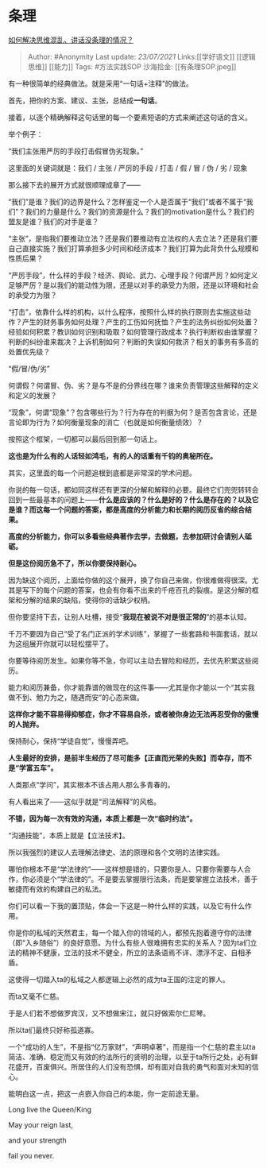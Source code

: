 # 条理
[如何解决思维混乱、讲话没条理的情况？](https://www.zhihu.com/question/30173526/answer/1556806982)

> Author: #Anonymity
> Last update: *23/07/2021*
> Links:[[学好语文]] [[逻辑思维]] [[能力]]
> Tags:    #方法实践SOP
> 沙海拾金: [[有条理SOP.jpeg]]

有一种很简单的经典做法。就是采用“一句话+注释”的做法。

首先，把你的方案、建议、主张，总结成**一句话**。

接着，以逐个精确解释这句话里的每一个要素短语的方式来阐述这句话的含义。

举个例子：

“我们主张用严厉的手段打击假冒伪劣现象。”

这里面的关键词就是：我们 / 主张 / 严厉的手段 / 打击 / 假 / 冒 / 伪 / 劣 / 现象

那么接下去的展开方式就很顺理成章了——

“我们”是谁？我们的边界是什么？怎样鉴定一个人是否属于“我们”或者不属于“我们”？我们的力量是什么？我们的资源是什么？我们的motivation是什么？我们的盟友是谁？我们的对手是谁？

“主张”，是指我们要推动立法？还是我们要推动有立法权的人去立法？还是我们要自己直接实施？我们打算承担多少时间和经济成本？我们打算为此背负什么规模和性质后果？

“严厉手段”，什么样的手段？经济、舆论、武力、心理手段？何谓严厉？如何定义足够严厉？是以我们的能动性为限，还是以对手的承受力为限，还是以环境和社会的承受力为限？

“打击”，依靠什么样的机构，以什么程序，按照什么样的执行原则去实施这些动作？产生的财务事务如何处理？产生的工伤如何抚恤？产生的法务纠纷如何处置？经验如何积累？教训如何识别和吸取？如何管理行政成本？执行判断权由谁掌握？判断的纠纷谁来裁决？上诉机制如何？判断的失误如何救济？相关的事务有多高的处置优先级？

“假/冒/伪/劣”

何谓假？何谓冒、伪、劣？是与不是的分界线在哪？谁来负责管理这些解释的定义和定义的发展？

“现象”，何谓“现象”？包含哪些行为？行为存在的判据为何？是否包含言论，还是言论即为行为？如何衡量现象的消亡（也就是如何衡量绩效）？

按照这个框架，一切都可以最后回到那一句话上。

**这也是为什么有的人话轻如鸿毛，有的人的话重有千钧的奥秘所在。**

其实，这里面的每一个问题追根到底都是非常深的学术问题。

你说的每一句话，都如同这样还有更深的分解和解释的必要。最终它们兜兜转转会回到一些最基本的问题上——**什么是应该的？什么是好的？什么是存在的？以及它是谁？而这每一个问题的答案，都是高度的分析能力和长期的阅历反省的综合结果。**

**高度的分析能力，你可以多看些经典著作去学，去做题，去参加研讨会请别人砥砺。**

**但是这份阅历急不了，所以你要保持耐心。**

因为缺这个阅历，上面给你做的这个展开，换了你自己来做，你很难做得很深。尤其是写下的每个问题的答案，也会有你看不出来的千疮百孔的裂痕。是这分解的框架和分解的结果的缺陷，使得你的话缺少权柄。

但你要坚持下去，让别人吐槽，接受“**我现在被说不对是很正常的**”的基本认知。

千万不要因为自己“受了名门正派的学术训练”，掌握了一些套路和书面套话，就以为这组展开你就可以轻松摆平了。

你要等待阅历发生。如果你等不急，你可以主动去冒险和经历，去优先积累这些阅历。

能力和阅历兼备，你才能靠谱的做现在的这件事——尤其是你才能以一个“其实我做不到、勉力为之，随遇而安”的心态来做。

**这样你才能不容易得抑郁症，你才不容易自杀，或者被你身边无法再忍受你的傲慢的人抛弃。**

保持耐心，保持“学徒自觉”，慢慢弄吧。

**人生最好的安排，是前半生经历了尽可能多【正直而光荣的失败】而幸存，而不是“学富五车”。**

人类那点“学问”，其实根本不该占用人那么多青春的。

有人看出来了——这似乎就是“司法解释”的风格。

**不错，因为每一次有效的沟通，本质上都是一次“临时约法”。**

“沟通技能”，本质上就是【立法技术】。

所以我强烈的建议人去理解法律史、法的原理和各个文明的法律实践。

哪怕你根本不是“学法律的”——这样想是错的，只要你是人、只要你需要与人合作，你必须是个“学法律的”。不是要去掌握限行法条，而是要掌握立法技术，善于敏捷而有效的构建自己的私法。

你们可以看一下我的置顶贴，体会一下这是一种什么样的实践，以及它有什么作用。

你是你的私域的天然君主，每一个踏入你的领域的人，都预先抱着遵守你的法律（即“入乡随俗”）的良好意愿。为什么有些人很难拥有忠实的关系人？因为ta们立法的精神不健康，立法的技术不健全，所立的法条语焉不详、漂浮不定、自相矛盾。

这使得一切踏入ta的私域之人都逻辑上必然的成为ta王国的注定的罪人。

而ta又毫不仁慈。

于是人们若不想做罗宾汉，又不想做宋江，就只好做索尔仁尼琴。

所以ta们最终只好称孤道寡。

一个“成功的人生”，不是指“亿万家财”，“声明卓著”，而是指一个仁慈的君主以ta简洁、准确、稳定而又有效的约法所行的贤明的治理，以至于ta所行之处，必有鲜花盛开，百废俱兴。所居住的人们没有恐惧，却有面对自我的勇气和面对未知的信心。

能明白这一点，把这一点嵌入你自己的本能，你一定前途无量。

Long live the Queen/King

May your reign last,

and your strength

fail you never.

